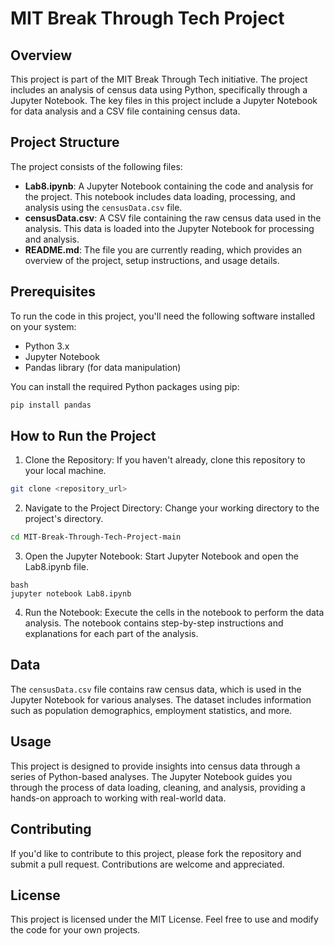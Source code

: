 # MIT Break Through Tech Project

## Overview

This project is part of the MIT Break Through Tech initiative. The project includes an analysis of census data using Python, specifically through a Jupyter Notebook. The key files in this project include a Jupyter Notebook for data analysis and a CSV file containing census data.

## Project Structure

The project consists of the following files:

- **Lab8.ipynb**: A Jupyter Notebook containing the code and analysis for the project. This notebook includes data loading, processing, and analysis using the `censusData.csv` file.
- **censusData.csv**: A CSV file containing the raw census data used in the analysis. This data is loaded into the Jupyter Notebook for processing and analysis.
- **README.md**: The file you are currently reading, which provides an overview of the project, setup instructions, and usage details.

## Prerequisites

To run the code in this project, you'll need the following software installed on your system:

- Python 3.x
- Jupyter Notebook
- Pandas library (for data manipulation)

You can install the required Python packages using pip:

```bash
pip install pandas
```

## How to Run the Project

1. Clone the Repository: If you haven't already, clone this repository to your local machine.
```bash
git clone <repository_url>
```

2. Navigate to the Project Directory: Change your working directory to the project's directory.
```bash
cd MIT-Break-Through-Tech-Project-main
```

3. Open the Jupyter Notebook: Start Jupyter Notebook and open the Lab8.ipynb file.
```
bash
jupyter notebook Lab8.ipynb
```

4. Run the Notebook: Execute the cells in the notebook to perform the data analysis. The notebook contains step-by-step instructions and explanations for each part of the analysis.

## Data
The `censusData.csv` file contains raw census data, which is used in the Jupyter Notebook for various analyses. The dataset includes information such as population demographics, employment statistics, and more.

## Usage
This project is designed to provide insights into census data through a series of Python-based analyses. The Jupyter Notebook guides you through the process of data loading, cleaning, and analysis, providing a hands-on approach to working with real-world data.

## Contributing
If you'd like to contribute to this project, please fork the repository and submit a pull request. Contributions are welcome and appreciated.

## License
This project is licensed under the MIT License. Feel free to use and modify the code for your own projects.
